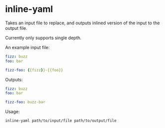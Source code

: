 # inline-yaml
Takes an input file to replace, and outputs inlined version of the input to the output file.

Currently only supports single depth.

An example input file:
```yaml
fizz: buzz
foo: bar

fizz-foo: {{fizz}}-{{foo}}
```

Outputs:
```yaml
fizz: buzz
foo: bar

fizz-foo: buzz-bar
```

Usage: 
```
inline-yaml path/to/input/file path/to/output/file
```
